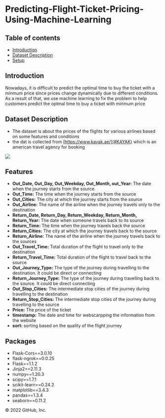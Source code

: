 # Predicting-Flight-Ticket-Pricing-Using-Machine-Learning

## Table of contents
* [Introduction](#Introduction)
* [Dataset Description](#Dataset-Description)
* [Setup](#setup)
## Introduction 
Nowadays, it is difficult to predict the optimal time to buy the ticket with a minmum price since prices change dynamically due to different conditions. As a result of that, we use machine learning to fix the problem to help customers predict the optmal time to buy a ticket with minmum price

## Dataset Description
 * The dataset is about the prices of the flights for various airlines based on some features and conditions
 * the dat is collected from [https://www.kayak.ae/](#KAYAK) which is an american travel agency for booking 

<img src = "https://i.imgur.com/cHOkO7a.png" >

## Features 
* __Out_Date, Out_Day, Out_Weekday, Out_Month, out_Year:__ The date when the journey starts from the source.
* __Out_Time:__ The time when the journey starts from the source
* __Out_Cities:__ The city at which the journey starts from the source
* __Out_Airline:__ The name of the airline when the journey travels only to the destination
* __Return_Date, Return_Day, Return_Weekday, Return_Month, Return_Year:__ The date when someone travels back to its source
* __Return_Time:__ The time when the journey travels back the source
* __Return_Cities:__ The city at which the journey travels back to the source
* __Return_Airline:__ The name of the airline when the journey travels back to the sources
* __Out_Travel_Time:__ Total duration of the flight to travel only to the destination
* __Return_Travel_Time:__ Total duration of the flight to travel back to the source
* __Out_Journey_Type:__ The type of the journey during travelling to the destination. It could be direct or connecting
* __Return_Journey_Type:__ The type of the journey during travelling back to the source. It could be direct connecting
* __Out_Stop_Cities:__ The intermediate stop cities of the journey during travelling to the destination
* __Return_Stop_Cities:__ The intermediate stop cities of the journey during travelling to the source
* __Price:__ The price of the ticket
* __timestamp:__ The date and time for webscarpping the information from the website
* __sort:__ sorting based on the quality of the flight journey


## Packages 

* Flask-Cors==3.0.10
* flask-ngrok==0.0.25
* Flask==1.1.2
* Jinja2==2.11.3
* numpy==1.20.3
* scipy==1.7.1
* scikit-learn==0.24.2
* matplotlib==3.4.3
* pandas==1.3.4
* seaborn==0.11.2
 



© 2022 GitHub, Inc.
